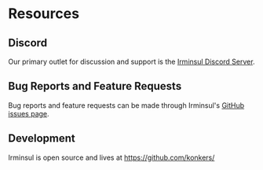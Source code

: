 # Resources

## Discord

Our primary outlet for discussion and support is the [Irminsul Discord Server](https://discord.gg/2BkvBKb).

## Bug Reports and Feature Requests

Bug reports and feature requests can be made through Irminsul's [GitHub issues page](https://github.com/konkers/irminsul/issues).

## Development

Irminsul is open source and lives at <https://github.com/konkers/>

